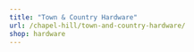 ```yaml
---
title: "Town & Country Hardware"
url: /chapel-hill/town-and-country-hardware/
shop: hardware
---
```


